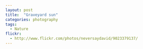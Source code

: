 ```yaml
---
layout: post
title:  "Graveyard sun"
categories: photography
tags:
  - Nature
flickr: 
  - http://www.flickr.com/photos/neversaydavid/9023379137/
---
```

